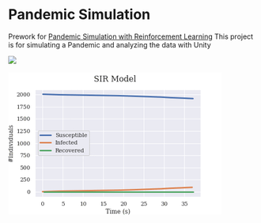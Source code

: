 # Pandemic Simulation
Prework for [Pandemic Simulation with Reinforcement Learning](https://github.com/Hsgngr/Pandemic_Simulation)
This project is for simulating a Pandemic and analyzing the data with Unity

<p>
<img src="media/sim.gif">
</p>

<p>
<img src="media/graph.gif">
</p>
